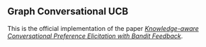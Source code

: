## Graph Conversational UCB

This is the official implementation of the paper *[Knowledge-aware Conversational Preference Elicitation with
Bandit Feedback](https://dl.acm.org/doi/10.1145/3485447.3512152)*.